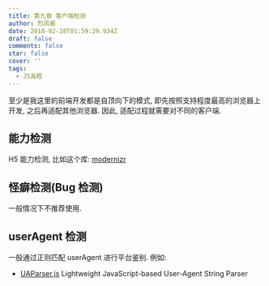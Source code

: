 ```yaml
---
title: 第九章 客户端检测
author: 烈风裘
date: 2018-02-28T01:59:29.934Z
draft: false
comments: false
star: false
cover: ''
tags: 
  - JS高程
---
```


至少是我这里的前端开发都是自顶向下的模式, 即先按照支持程度最高的浏览器上开发, 之后再适配其他浏览器. 因此, 适配过程就需要对不同的客户端.

## 能力检测

H5 能力检测, 比如这个库: [modernizr](https://modernizr.com/)

## 怪癖检测(Bug 检测)

一般情况下不推荐使用.

## userAgent 检测

一般通过正则匹配 userAgent 进行平台鉴别. 例如: 

- [UAParser.js](https://faisalman.github.io/ua-parser-js/) Lightweight JavaScript-based User-Agent String Parser


